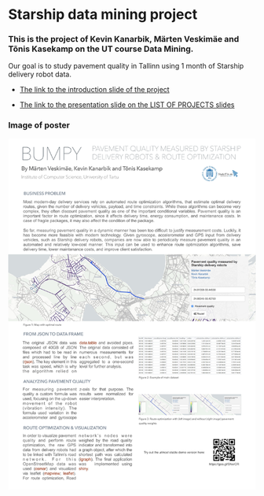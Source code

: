 # Starship data mining project

### This is the project of Kevin Kanarbik, Märten Veskimäe and Tõnis Kasekamp on the UT course Data Mining.

Our goal is to study pavement quality in Tallinn using 1 month of Starship delivery robot data.

* [The link to the introduction slide of the project](https://docs.google.com/presentation/d/1QthysiZMaAf4sfnoNVKe-ELdR3d_HmjVbtlhFTmE01I/edit#slide=id.g2b7c3c841b_0_168)


* [The link to the presentation slide on the LIST OF PROJECTS slides](https://docs.google.com/presentation/d/1veA_WQcfRRx7hQnE8qklmsLYceWzQGrPHrieSEWqcaI/edit#slide=id.g2a57963548_104_0)

### Image of poster

![](https://github.com/Kennu76/DataMiningProject/blob/master/poster-1.jpg)
